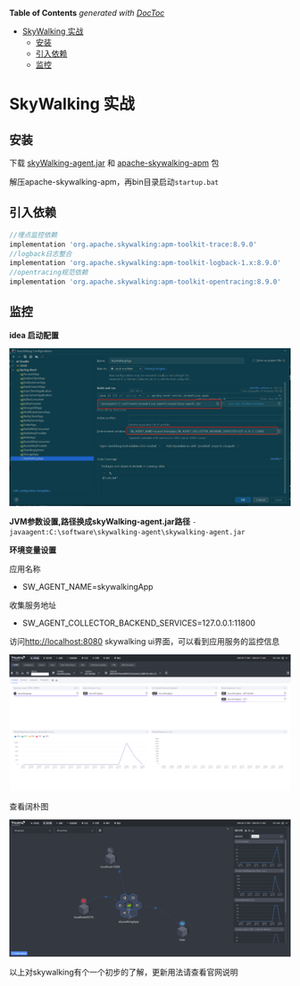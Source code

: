 <!-- START doctoc generated TOC please keep comment here to allow auto update -->
<!-- DON'T EDIT THIS SECTION, INSTEAD RE-RUN doctoc TO UPDATE -->
**Table of Contents**  *generated with [DocToc](https://github.com/thlorenz/doctoc)*

- [SkyWalking 实战](#skywalking-%E5%AE%9E%E6%88%98)
  - [安装](#%E5%AE%89%E8%A3%85)
  - [引入依赖](#%E5%BC%95%E5%85%A5%E4%BE%9D%E8%B5%96)
  - [监控](#%E7%9B%91%E6%8E%A7)

<!-- END doctoc generated TOC please keep comment here to allow auto update -->

# SkyWalking 实战

## 安装

下载 [skyWalking-agent.jar](https://skywalking.apache.org/downloads/)
和 [apache-skywalking-apm](https://skywalking.apache.org/downloads/) 包

解压apache-skywalking-apm，再bin目录启动`startup.bat`

## 引入依赖

```groovy
//埋点监控依赖
implementation 'org.apache.skywalking:apm-toolkit-trace:8.9.0'
//logback日志整合
implementation 'org.apache.skywalking:apm-toolkit-logback-1.x:8.9.0'
//opentracing规范依赖
implementation 'org.apache.skywalking:apm-toolkit-opentracing:8.9.0'
```

## 监控

**idea 启动配置**

![sky03](../images/skywalk03.png)

**JVM参数设置,路径换成skyWalking-agent.jar路径**
`-javaagent:C:\software\skywalking-agent\skywalking-agent.jar`

**环境变量设置**

应用名称

- SW_AGENT_NAME=skywalkingApp

收集服务地址

- SW_AGENT_COLLECTOR_BACKEND_SERVICES=127.0.0.1:11800

访问<http://localhost:8080> skywalking ui界面，可以看到应用服务的监控信息


![01](../images/skywalk01.png)


查看阔朴图

![02](../images/skywalk02.png)


以上对skywalking有个一个初步的了解，更新用法请查看官网说明

